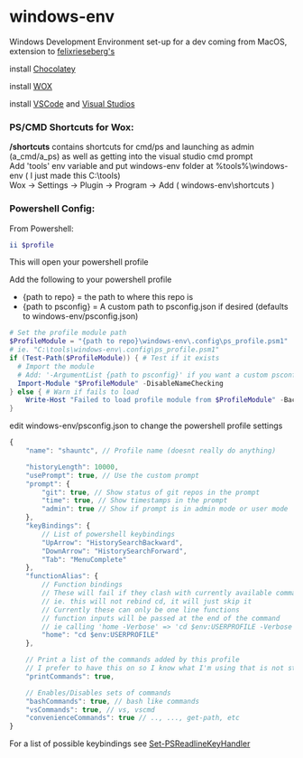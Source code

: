 [chocolatey-install]: https://chocolatey.org/
[wox-install]: https://github.com/Wox-launcher/Wox
[vscode-install]: https://visualstudio.microsoft.com/
[vs-install]: https://visualstudio.microsoft.com/
[ps-keyhandlers]: https://docs.microsoft.com/en-us/powershell/module/psreadline/set-psreadlinekeyhandler?view=powershell-6
[windows-dev-env]: https://github.com/felixrieseberg/windows-development-environment

# windows-env
Windows Development Environment set-up for a dev coming from MacOS, extension to [felixrieseberg's][windows-dev-env]

install [Chocolatey][chocolatey-install]

install [WOX][wox-install]

install [VSCode][vscode-install] and [Visual Studios][vs-install]


### PS/CMD Shortcuts for Wox:
**/shortcuts** contains shortcuts for cmd/ps and launching as admin (a_cmd/a_ps) as well as getting into the visual studio cmd prompt
<br/>Add 'tools' env variable and put windows-env folder at %tools%\windows-env ( I just made this C:\tools)
<br/>Wox -> Settings -> Plugin -> Program -> Add ( windows-env\shortcuts )

### Powershell Config:
From Powershell:
```powershell
ii $profile
```
This will open your powershell profile

Add the following to your powershell profile<br/>
* {path to repo} = the path to where this repo is
* {path to psconfig} = A custom path to psconfig.json if desired (defaults to windows-env/psconfig.json)

```powershell
# Set the profile module path
$ProfileModule = "{path to repo}\windows-env\.config\ps_profile.psm1"
# ie. "C:\tools\windows-env\.config\ps_profile.psm1"
if (Test-Path($ProfileModule)) { # Test if it exists
  # Import the module
  # Add: '-ArgumentList {path to psconfig}' if you want a custom psconfig location
  Import-Module "$ProfileModule" -DisableNameChecking
} else { # Warn if fails to load
	Write-Host "Failed to load profile module from $ProfileModule" -BackgroundColor Red;
}
```

edit windows-env/psconfig.json to change the powershell profile settings

```javascript
{
    "name": "shauntc", // Profile name (doesnt really do anything)

    "historyLength": 10000,
    "usePrompt": true, // Use the custom prompt
    "prompt": {
        "git": true, // Show status of git repos in the prompt
        "time": true, // Show timestamps in the prompt
        "admin": true // Show if prompt is in admin mode or user mode
    },
    "keyBindings": { 
        // List of powershell keybindings
        "UpArrow": "HistorySearchBackward",
        "DownArrow": "HistorySearchForward",
        "Tab": "MenuComplete"
    },
    "functionAlias": {
        // Function bindings
        // These will fail if they clash with currently available commands
        // ie. this will not rebind cd, it will just skip it
        // Currently these can only be one line functions
        // function inputs will be passed at the end of the command
        // ie calling 'home -Verbose' => 'cd $env:USERPROFILE -Verbose' 
        "home": "cd $env:USERPROFILE"
    },

    // Print a list of the commands added by this profile
    // I prefer to have this on so I know what I'm using that is not stock
    "printCommands": true, 

    // Enables/Disables sets of commands
    "bashCommands": true, // bash like commands
    "vsCommands": true, // vs, vscmd
    "convenienceCommands": true // .., ..., get-path, etc
}
```
For a list of possible keybindings see [Set-PSReadlineKeyHandler][ps-keyhandlers]